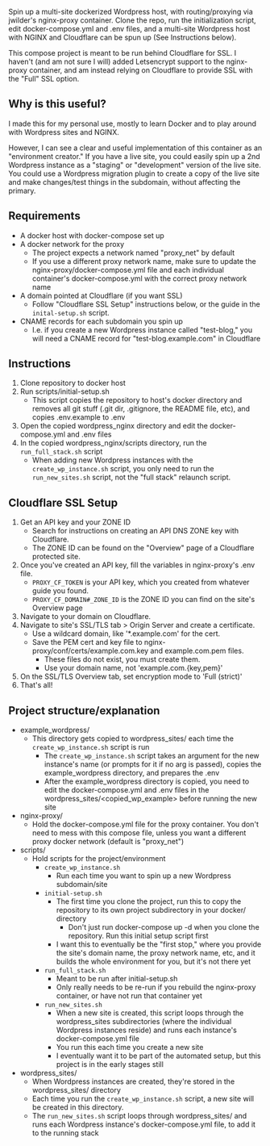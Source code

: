 Spin up a multi-site dockerized Wordpress host, with routing/proxying via jwilder's nginx-proxy container. Clone the repo, run the initialization script, edit docker-compose.yml and .env files, and a multi-site Wordpress host with NGINX and Cloudflare can be spun up (See Instructions below).

This compose project is meant to be run behind Cloudflare for SSL. I haven't (and am not sure I will) added Letsencrypt support to the nginx-proxy container, and am instead relying on Cloudflare to provide SSL with the "Full" SSL option.

## Why is this useful?

I made this for my personal use, mostly to learn Docker and to play around with Wordpress sites and NGINX.

However, I can see a clear and useful implementation of this container as an "environment creator." If you have a live site, you could easily spin up a 2nd Wordpress instance as a "staging" or "development" version of the live site. You could use a Wordpress migration plugin to create a copy of the live site and make changes/test things in the subdomain, without affecting the primary.

## Requirements

* A docker host with docker-compose set up
* A docker network for the proxy
  * The project expects a network named "proxy_net" by default
  * If you use a different proxy network name, make sure to update the nginx-proxy/docker-compose.yml file and each individual container's docker-compose.yml with the correct proxy network name
* A domain pointed at Cloudflare (if you want SSL)
  * Follow "Cloudflare SSL Setup" instructions below, or the guide in the `inital-setup.sh` script.
* CNAME records for each subdomain you spin up
  * I.e. if you create a new Wordpress instance called "test-blog," you will need a CNAME record for "test-blog.example.com" in Cloudflare

## Instructions

1. Clone repository to docker host
2. Run scripts/initial-setup.sh
    * This script copies the repository to host's docker directory and removes all git stuff (.git dir, .gitignore, the README file, etc), and copies .env.example to .env
3. Open the copied wordpress_nginx directory and edit the docker-compose.yml and .env files
4. In the copied wordpress_nginx/scripts directory, run the `run_full_stack.sh` script
    * When adding new Wordpress instances with the `create_wp_instance.sh` script, you only need to run the `run_new_sites.sh` script, not the "full stack" relaunch script.

## Cloudflare SSL Setup

1. Get an API key and your ZONE ID
    * Search for instructions on creating an API DNS ZONE key with Cloudflare.
    * The ZONE ID can be found on the "Overview" page of a Cloudflare protected site.
2. Once you've created an API key, fill the variables in nginx-proxy's .env file.
    * `PROXY_CF_TOKEN` is your API key, which you created from whatever guide you found.
    * `PROXY_CF_DOMAIN#_ZONE_ID` is the ZONE ID you can find on the site's Overview page
3. Navigate to your domain on Cloudflare.
4. Navigate to site's SSL/TLS tab > Origin Server and create a certificate.
    * Use a wildcard domain, like '*.example.com' for the cert.
    * Save the PEM cert and key file to nginx-proxy/conf/certs/example.com.key and example.com.pem files.
        * These files do not exist, you must create them.
        * Use your domain name, not 'example.com.{key,pem}'
5. On the SSL/TLS Overview tab, set encryption mode to 'Full (strict)'
6. That's all!

## Project structure/explanation

* example_wordpress/
  * This directory gets copied to wordpress_sites/ each time the `create_wp_instance.sh` script is run
    * The `create_wp_instance.sh` script takes an argument for the new instance's name (or prompts for it if no arg is passed), copies the example_wordpress directory, and prepares the .env
    * After the example_wordpress directory is copied, you need to edit the docker-compose.yml and .env files in the wordpress_sites/<copied_wp_example> before running the new site
* nginx-proxy/
  * Hold the docker-compose.yml file for the proxy container. You don't need to mess with this compose file, unless you want a different proxy docker network (default is "proxy_net")
* scripts/
  * Hold scripts for the project/environment
    * `create_wp_instance.sh`
      * Run each time you want to spin up a new Wordpress subdomain/site
    * `initial-setup.sh`
      * The first time you clone the project, run this to copy the repository to its own project subdirectory in your docker/ directory
        * Don't just run docker-compose up -d when you clone the repository. Run this initial setup script first
      * I want this to eventually be the "first stop," where you provide the site's domain name, the proxy network name, etc, and it builds the whole environment for you, but it's not there yet
    * `run_full_stack.sh`
      * Meant to be run after initial-setup.sh
      * Only really needs to be re-run if you rebuild the nginx-proxy container, or have not run that container yet
    * `run_new_sites.sh`
      * When a new site is created, this script loops through the wordpress_sites subdirectories (where the individual Wordpress instances reside) and runs each instance's docker-compose.yml file
      * You run this each time you create a new site
      * I eventually want it to be part of the automated setup, but this project is in the early stages still
* wordpress_sites/
  * When Wordpress instances are created, they're stored in the wordpress_sites/ directory
  * Each time you run the `create_wp_instance.sh` script, a new site will be created in this directory.
  * The `run_new_sites.sh` script loops through wordpress_sites/ and runs each Wordpress instance's docker-compose.yml file, to add it to the running stack
